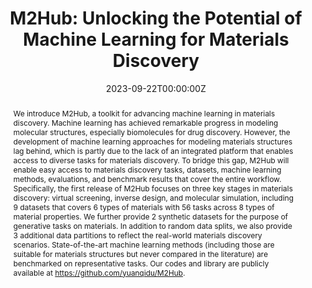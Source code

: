 ---
title: 'M2Hub: Unlocking the Potential of Machine Learning for Materials Discovery'

# Authors
# If you created a profile for a user (e.g. the default `admin` user), write the username (folder name) here
# and it will be replaced with their full name and linked to their profile.
authors:
  - Yuanqi Du *
  - Yingheng Wang *
  - Yining Huang
  - Jianan Canal Li
  - Yanqiao Zhu
  - Tian Xie
  - Chenru Duan
  - John Gregoire
  - Carla P Gomes

# Author notes (optional)
author_notes:
  - 'Equal contribution'
  - 'Equal contribution'
  - ''
  - ''
  - ''
  - ''
  - ''
  - ''
  - ''

date: '2023-09-22T00:00:00Z'
doi: ''

# Schedule page publish date (NOT publication's date).
publishDate: '2023-09-22T00:00:00Z'

# Publication type.
# Accepts a single type but formatted as a YAML list (for Hugo requirements).
# Enter a publication type from the CSL standard.
publication_types: ['paper-conference']

# Publication name and optional abbreviated publication name.
publication: In *Advances in Neural Information Processing Systems 36 (NeurIPS 2023 Datasets and Benchmarks Track)*
publication_short: "In *NeurIPS 2023: Conference on Neural Information Processing Systems (Datasets and Benchmarks Track)*"

abstract: "We introduce M2Hub, a toolkit for advancing machine learning in materials discovery. Machine learning has achieved remarkable progress in modeling molecular structures, especially biomolecules for drug discovery. However, the development of machine learning approaches for modeling materials structures lag behind, which is partly due to the lack of an integrated platform that enables access to diverse tasks for materials discovery. To bridge this gap, M2Hub will enable easy access to materials discovery tasks, datasets, machine learning methods, evaluations, and benchmark results that cover the entire workflow. Specifically, the first release of M2Hub focuses on three key stages in materials discovery: virtual screening, inverse design, and molecular simulation, including 9 datasets that covers 6 types of materials with 56 tasks across 8 types of material properties. We further provide 2 synthetic datasets for the purpose of generative tasks on materials. In addition to random data splits, we also provide 3 additional data partitions to reflect the real-world materials discovery scenarios. State-of-the-art machine learning methods (including those are suitable for materials structures but never compared in the literature) are benchmarked on representative tasks. Our codes and library are publicly available at https://github.com/yuanqidu/M2Hub."

# Summary. An optional shortened abstract.
summary: In this paper, we introduce M2Hub, a toolkit for advancing machine learning in materials discovery.

tags:
  - AI for Science

# Display this page in the Featured widget?
featured: false

# Custom links (uncomment lines below)
# links:
# - name: Custom Link
#   url: http://example.org

url_pdf: 'https://arxiv.org/abs/2307.05378'
url_code: 'https://github.com/yuanqidu/M2Hub'
url_dataset: ''
url_poster: ''
url_project: ''
url_slides: ''
url_source: ''
url_video: ''

# Featured image
# To use, add an image named `featured.jpg/png` to your page's folder.
image:
  caption: ''
  focal_point: ''
  preview_only: false

# Associated Projects (optional).
#   Associate this publication with one or more of your projects.
#   Simply enter your project's folder or file name without extension.
#   E.g. `internal-project` references `content/project/internal-project/index.md`.
#   Otherwise, set `projects: []`.
# projects:
  # - example

# Slides (optional).
#   Associate this publication with Markdown slides.
#   Simply enter your slide deck's filename without extension.
#   E.g. `slides: "example"` references `content/slides/example/index.md`.
#   Otherwise, set `slides: ""`.
# slides: example
---